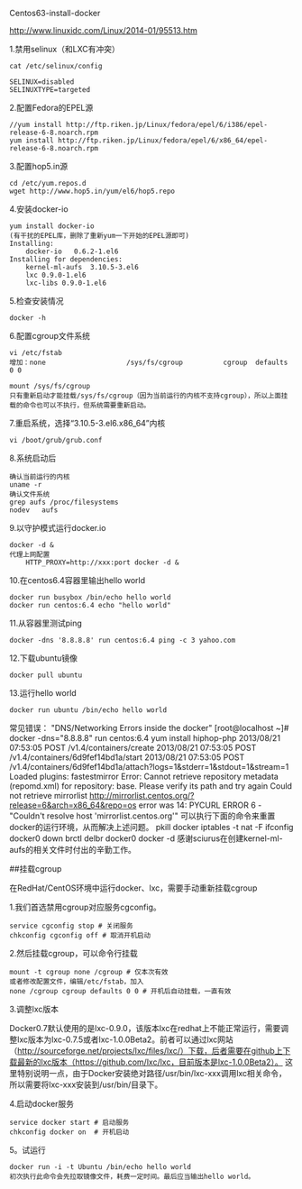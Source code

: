 Centos63-install-docker

http://www.linuxidc.com/Linux/2014-01/95513.htm

1.禁用selinux（和LXC有冲突）

	cat /etc/selinux/config 

	SELINUX=disabled
	SELINUXTYPE=targeted

2.配置Fedora的EPEL源

	//yum install http://ftp.riken.jp/Linux/fedora/epel/6/i386/epel-release-6-8.noarch.rpm
	yum install http://ftp.riken.jp/Linux/fedora/epel/6/x86_64/epel-release-6-8.noarch.rpm

3.配置hop5.in源

	cd /etc/yum.repos.d
	wget http://www.hop5.in/yum/el6/hop5.repo

4.安装docker-io

	yum install docker-io
	(有干扰的EPEL库，删除了重新yum一下开始的EPEL源即可)
	Installing:
		docker-io	0.6.2-1.el6
	Installing for dependencies:
		kernel-ml-aufs	3.10.5-3.el6
		lxc 0.9.0-1.el6
 		lxc-libs 0.9.0-1.el6

5.检查安装情况

 	docker -h

6.配置cgroup文件系统

	vi /etc/fstab
	增加：none                    /sys/fs/cgroup          cgroup  defaults        0 0
 
 	mount /sys/fs/cgroup
	只有重新启动才能挂载/sys/fs/cgroup（因为当前运行的内核不支持cgroup），所以上面挂载的命令也可以不执行，但系统需要重新启动。

7.重启系统，选择“3.10.5-3.el6.x86_64”内核
	
	vi /boot/grub/grub.conf

8.系统启动后

	确认当前运行的内核
	uname -r
	确认文件系统
	grep aufs /proc/filesystems
	nodev   aufs

9.以守护模式运行docker.io

	docker -d &
	代理上网配置
		HTTP_PROXY=http://xxx:port docker -d &

10.在centos6.4容器里输出hello world

	docker run busybox /bin/echo hello world
	docker run centos:6.4 echo "hello world"

11.从容器里测试ping

	docker -dns '8.8.8.8' run centos:6.4 ping -c 3 yahoo.com

12.下载ubuntu镜像

	docker pull ubuntu

13.运行hello world

	docker run ubuntu /bin/echo hello world

常见错误：
"DNS/Networking Errors inside the docker"
 [root@localhost ~]# docker -dns="8.8.8.8" run centos:6.4 yum install hiphop-php
2013/08/21 07:53:05 POST /v1.4/containers/create
2013/08/21 07:53:05 POST /v1.4/containers/6d9fef14bd1a/start
2013/08/21 07:53:05 POST /v1.4/containers/6d9fef14bd1a/attach?logs=1&stderr=1&stdout=1&stream=1
Loaded plugins: fastestmirror
Error: Cannot retrieve repository metadata (repomd.xml) for repository: base. Please verify its path and try again
Could not retrieve mirrorlist http://mirrorlist.centos.org/?release=6&arch=x86_64&repo=os error was
14: PYCURL ERROR 6 - "Couldn't resolve host 'mirrorlist.centos.org'"
可以执行下面的命令来重置docker的运行环境，从而解决上述问题。
 pkill docker
iptables -t nat -F
ifconfig docker0 down
brctl delbr docker0
docker -d
感谢sciurus在创建kernel-ml-aufs的相关文件时付出的辛勤工作。



##挂载cgroup

在RedHat/CentOS环境中运行docker、lxc，需要手动重新挂载cgroup

1.我们首选禁用cgroup对应服务cgconfig。

	service cgconfig stop # 关闭服务 
	chkconfig cgconfig off # 取消开机启动

2.然后挂载cgroup，可以命令行挂载

	mount -t cgroup none /cgroup # 仅本次有效
  	或者修改配置文件，编辑/etc/fstab，加入
	none /cgroup cgroup defaults 0 0 # 开机后自动挂载，一直有效

3.调整lxc版本

  Docker0.7默认使用的是lxc-0.9.0，该版本lxc在redhat上不能正常运行，需要调整lxc版本为lxc-0.7.5或者lxc-1.0.0Beta2。前者可以通过lxc网站（http://sourceforge.net/projects/lxc/files/lxc/）下载，后者需要在github上下载最新的lxc版本（https://github.com/lxc/lxc，目前版本是lxc-1.0.0Beta2）。
这里特别说明一点，由于Docker安装绝对路径/usr/bin/lxc-xxx调用lxc相关命令，所以需要将lxc-xxx安装到/usr/bin/目录下。


4.启动docker服务

	service docker start # 启动服务 
	chkconfig docker on  # 开机启动

5。试运行
	
	docker run -i -t Ubuntu /bin/echo hello world
    初次执行此命令会先拉取镜像文件，耗费一定时间。最后应当输出hello world。

